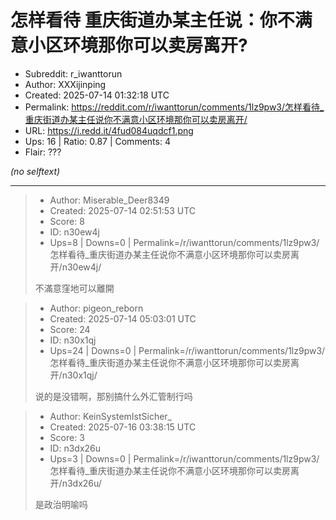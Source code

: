 # 怎样看待 重庆街道办某主任说：你不满意小区环境那你可以卖房离开?

- Subreddit: r_iwanttorun
- Author: XXXijinping
- Created: 2025-07-14 01:32:18 UTC
- Permalink: https://reddit.com/r/iwanttorun/comments/1lz9pw3/怎样看待_重庆街道办某主任说你不满意小区环境那你可以卖房离开/
- URL: https://i.redd.it/4fud084uqdcf1.png
- Ups: 16 | Ratio: 0.87 | Comments: 4
- Flair: ???

_(no selftext)_

---

> - Author: Miserable_Deer8349
> - Created: 2025-07-14 02:51:53 UTC
> - Score: 8
> - ID: n30ew4j
> - Ups=8 | Downs=0 | Permalink=/r/iwanttorun/comments/1lz9pw3/怎样看待_重庆街道办某主任说你不满意小区环境那你可以卖房离开/n30ew4j/
>
> 不滿意窪地可以離開

> - Author: pigeon_reborn
> - Created: 2025-07-14 05:03:01 UTC
> - Score: 24
> - ID: n30x1qj
> - Ups=24 | Downs=0 | Permalink=/r/iwanttorun/comments/1lz9pw3/怎样看待_重庆街道办某主任说你不满意小区环境那你可以卖房离开/n30x1qj/
>
> 说的是没错啊，那别搞什么外汇管制行吗

> - Author: KeinSystemIstSicher_
> - Created: 2025-07-16 03:38:15 UTC
> - Score: 3
> - ID: n3dx26u
> - Ups=3 | Downs=0 | Permalink=/r/iwanttorun/comments/1lz9pw3/怎样看待_重庆街道办某主任说你不满意小区环境那你可以卖房离开/n3dx26u/
>
> 是政治明喻吗

